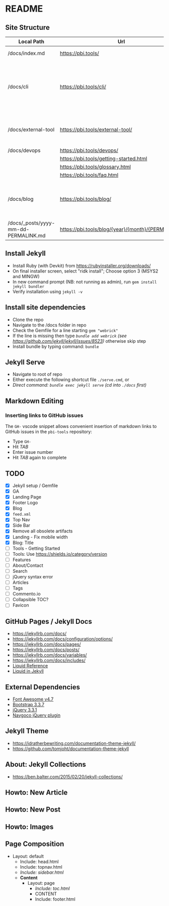 # README

## Site Structure

| Local Path | Url | Notes |
| --- | --- | --- |
| /docs/index.md | <https://pbi.tools/> | Landing page |
| /docs/cli | <https://pbi.tools/cli/> | Docs for pbi-tools CLI (Usage, Release Notes, etc) |
| /docs/external-tool | <https://pbi.tools/external-tool/> | Docs for pbi-tools External Tool |
| /docs/devops | <https://pbi.tools/devops/> | |
| | <https://pbi.tools/getting-started.html> | |
| | <https://pbi.tools/glossary.html> | |
| | <https://pbi.tools/faq.html> | |
| /docs/blog | <https://pbi.tools/blog/> | Index and Archive pages for /blog |
| /docs/_posts/yyyy-mm-dd-PERMALINK.md | <https://pbi.tools/blog/{year}/{month}/{PERMALINK}/> | Blog posts. |

## Install Jekyll

* Install Ruby (with Devkit) from <https://rubyinstaller.org/downloads/>
* On final installer screen, select "ridk install"; Choose option 3 (MSYS2 and MINGW)
* In new command prompt (NB: not running as admin), run `gem install jekyll bundler`
* Verify installation using `jekyll -v`

## Install site dependencies

* Clone the repo
* Navigate to the /docs folder in repo
* Check the Gemfile for a line starting `gem "webrick"`
* If the line is missing then type _`bundle add webrick` (see <https://github.com/jekyll/jekyll/issues/8523>)_ otherwise skip step
* Install bundle by typing command: `bundle`

## Jekyll Serve

* Navigate to root of repo
* Either execute the following shortcut file `./serve.cmd`, or
* *Direct command: `bundle exec jekyll serve` (cd into `./docs` first)*

## Markdown Editing

### Inserting links to GitHub issues

The `GH-` vscode snippet allows convenient insertion of markdown links to GitHub issues in the `pbi-tools` repository:

* Type `GH-`
* Hit _TAB_
* Enter issue number
* Hit _TAB_ again to complete

## TODO

* [x] Jekyll setup / Gemfile
* [x] GA
* [x] Landing Page
* [x] Footer Logo
* [x] Blog
* [x] `feed.xml`
* [x] Top Nav
* [x] Side Bar
* [x] Remove all obsolete artifacts
* [x] Landing - Fix mobile width
* [x] Blog: Title
* [ ] Tools - Getting Started
* [ ] Tools: Use <https://shields.io/category/version>
* [ ] Features
* [ ] About/Contact
* [ ] Search
* [ ] jQuery syntax error
* [ ] Articles
* [ ] Tags
* [ ] Commento.io
* [ ] Collapsible TOC?
* [ ] Favicon

## GitHub Pages / Jekyll Docs

* <https://jekyllrb.com/docs/>
* <https://jekyllrb.com/docs/configuration/options/>
* <https://jekyllrb.com/docs/pages/>
* <https://jekyllrb.com/docs/posts/>
* <https://jekyllrb.com/docs/variables/>
* <https://jekyllrb.com/docs/includes/>
* [Liquid Reference](https://shopify.github.io/liquid/)
* [Liquid in Jekyll](https://jekyllrb.com/docs/liquid/)

## External Dependencies

* [Font Awesome v4.7](https://fontawesome.com/v4.7/cheatsheet/)
* [Bootstrap 3.3.7](https://getbootstrap.com/docs/3.3/getting-started/)
* [jQuery 3.3.1](https://api.jquery.com/category/version/3.3/)
* [Navgoco jQuery plugin](https://github.com/tefra/navgoco)

## Jekyll Theme

* <https://idratherbewriting.com/documentation-theme-jekyll/>
* <https://github.com/tomjoht/documentation-theme-jekyll>

## About: Jekyll Collections

* <https://ben.balter.com/2015/02/20/jekyll-collections/>

## Howto: New Article

## Howto: New Post

## Howto: Images

## Page Composition

* Layout: default
  * Include: head.html
  * Include: topnav.html
  * _Include: sidebar.html_
  * **Content**
    * Layout: page
      * _Include: toc.html_
      * CONTENT
      * Include: footer.html
